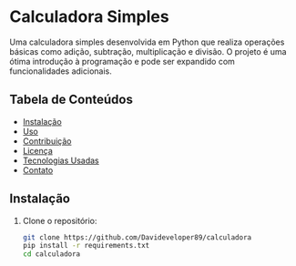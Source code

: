 # Calculadora Simples

Uma calculadora simples desenvolvida em Python que realiza operações básicas como adição, subtração, multiplicação e divisão. O projeto é uma ótima introdução à programação e pode ser expandido com funcionalidades adicionais.

## Tabela de Conteúdos
- [Instalação](#instalação)
- [Uso](#uso)
- [Contribuição](#contribuição)
- [Licença](#licença)
- [Tecnologias Usadas](#tecnologias-usadas)
- [Contato](#contato)

## Instalação

1. Clone o repositório:
   ```bash
   git clone https://github.com/Davideveloper89/calculadora
   pip install -r requirements.txt
   cd calculadora 
